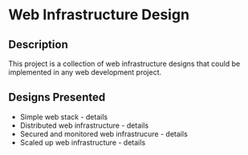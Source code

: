 # Web Infrastructure Design

## Description
This project is a collection of web infrastructure designs that could be implemented in any web development project.

## Designs Presented
* Simple web stack - details
* Distributed web infrastructure - details
* Secured and monitored web infrastrucure - details
* Scaled up web infrastructure - details
